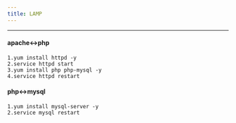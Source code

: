 ```yaml
---
title: LAMP 
---
```

---
<!--more-->
#### apache<->php
    1.yum install httpd -y
    2.service httpd start
    3.yum install php php-mysql -y
    4.service httpd restart

#### php<->mysql
    1.yum install mysql-server -y
    2.service mysql restart